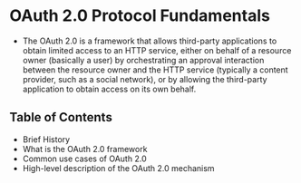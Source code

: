 # OAuth 2.0 Protocol Fundamentals

- The OAuth 2.0 is a framework that allows third-party applications to obtain limited access to an HTTP service, either on behalf of a resource owner (basically a user) by orchestrating an approval interaction between the resource owner and the HTTP service (typically a content provider, such as a social network), or by allowing the third-party application to obtain access on its own behalf.


## Table of Contents
- Brief History
- What is the OAuth 2.0 framework
- Common use cases of OAuth 2.0
- High-level description of the OAuth 2.0 mechanism


